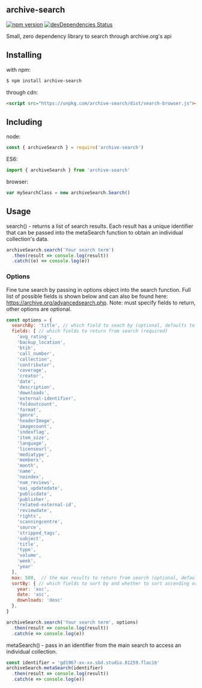 ## archive-search

[![npm version](https://badge.fury.io/js/archive-search.svg)](https://badge.fury.io/js/archive-search)
[![devDependencies Status](https://david-dm.org/jacobg1/archive-search/dev-status.svg)](https://david-dm.org/jacobg1/archive-search?type=dev)

Small, zero dependency library to search through archive.org's api

## Installing

with npm:

```bash
$ npm install archive-search 
```

through cdn: 

```html
<script src="https://unpkg.com/archive-search/dist/search-browser.js"></script>
```

## Including

node:

```js
const { archiveSearch } = require('archive-search')
```

ES6:

```js
import { archiveSearch } from 'archive-search' 
```

browser:

```js
var mySearchClass = new archiveSearch.Search() 
```

## Usage

search() - returns a list of search results. Each result has a unique identifier that can be passed into the metaSearch function to obtain an individual collection's data.

```js
archiveSearch.search('Your search term')
  .then(result => console.log(result))
  .catch((e) => console.log(e))
```

### Options

Fine tune search by passing in options object into the search function.  Full list of possible fields is shown below and can also be found here: <https://archive.org/advancedsearch.php>. Note: must specify fields to return, other options are optional.

```js
const options = {
  searchBy: 'title', // which field to seach by (optional, defaults to creator)
  fields: [ // which fields to return from search (required)
    'avg_rating',
    'backup_location',
    'btih',
    'call_number',
    'collection',
    'contributor',
    'coverage',
    'creator',
    'date',
    'description',
    'downloads',
    'external-identifier',
    'foldoutcount',
    'format',
    'genre',
    'headerImage',
    'imagecount',
    'indexflag',
    'item_size',
    'language',
    'licenseurl',
    'mediatype',
    'members',
    'month',
    'name',
    'noindex',
    'num_reviews',
    'oai_updatedate',
    'publicdate',
    'publisher',
    'related-external-id',
    'reviewdate',
    'rights',
    'scanningcentre',
    'source',
    'stripped_tags',
    'subject',
    'title',
    'type',
    'volume',
    'week',
    'year'
  ],
  max: 500,  // the max results to return from search (optional, defaults to 50)
  sortBy: { // which fields to sort by and whether to sort ascending or descending (optional, can specify up to three)
    year: 'asc',
    date: 'asc',
    downloads: 'desc'
  },  
}

archiveSearch.search('Your search term', options)
  .then(result => console.log(result))
  .catch(e => console.log(e))
```

metaSearch() - pass in an identifier from the main search to access an individual collection.

```js
const identifier = 'gd1967-xx-xx.sbd.studio.81259.flac16'
archiveSearch.metaSearch(identifier)
  .then(result => console.log(result))
  .catch(e => console.log(e))
```
